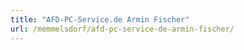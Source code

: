 ```yaml
---
title: "AFD-PC-Service.de Armin Fischer"
url: /memmelsdorf/afd-pc-service-de-armin-fischer/
---
```

